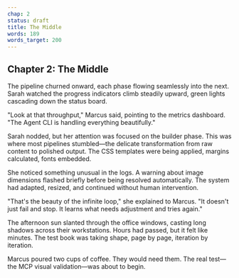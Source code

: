 ```yaml
---
chap: 2
status: draft
title: The Middle
words: 189
words_target: 200
---
```


## Chapter 2: The Middle

The pipeline churned onward, each phase flowing seamlessly into the next. Sarah watched the progress indicators climb steadily upward, green lights cascading down the status board.

"Look at that throughput," Marcus said, pointing to the metrics dashboard. "The Agent CLI is handling everything beautifully."

Sarah nodded, but her attention was focused on the builder phase. This was where most pipelines stumbled—the delicate transformation from raw content to polished output. The CSS templates were being applied, margins calculated, fonts embedded.

She noticed something unusual in the logs. A warning about image dimensions flashed briefly before being resolved automatically. The system had adapted, resized, and continued without human intervention.

"That's the beauty of the infinite loop," she explained to Marcus. "It doesn't just fail and stop. It learns what needs adjustment and tries again."

The afternoon sun slanted through the office windows, casting long shadows across their workstations. Hours had passed, but it felt like minutes. The test book was taking shape, page by page, iteration by iteration.

Marcus poured two cups of coffee. They would need them. The real test—the MCP visual validation—was about to begin.
